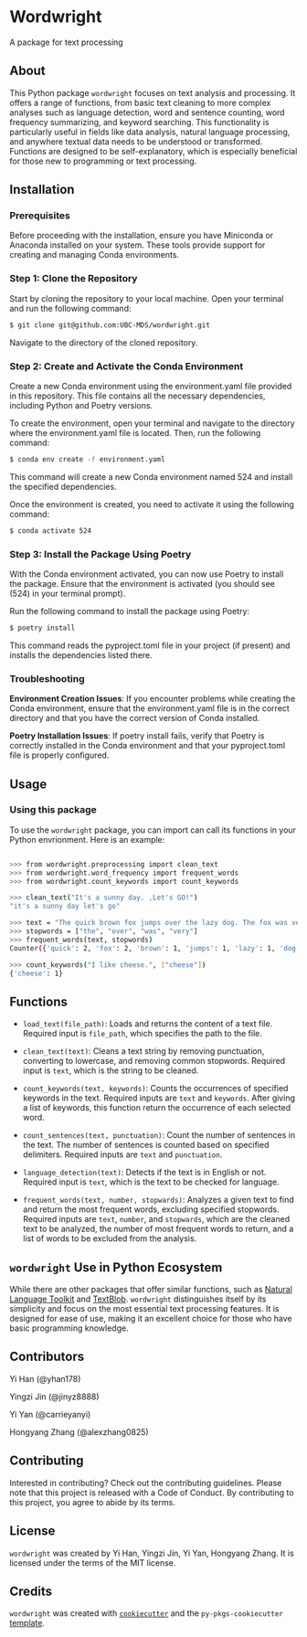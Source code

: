 # Wordwright

A package for text processing

## About

This Python package `wordwright` focuses on text analysis and processing. It offers a range of functions, from basic text cleaning to more complex analyses such as language detection, word and sentence counting, word frequency summarizing, and keyword searching. This functionality is particularly useful in fields like data analysis, natural language processing, and anywhere textual data needs to be understood or transformed. Functions are designed to be self-explanatory, which is especially beneficial for those new to programming or text processing.

## Installation

### Prerequisites

Before proceeding with the installation, ensure you have Miniconda or Anaconda installed on your system. These tools provide support for creating and managing Conda environments.

### Step 1: Clone the Repository

Start by cloning the repository to your local machine. Open your terminal and run the following command:

``` bash
$ git clone git@github.com:UBC-MDS/wordwright.git
```

Navigate to the directory of the cloned repository.

### Step 2: Create and Activate the Conda Environment

Create a new Conda environment using the environment.yaml file provided in this repository. This file contains all the necessary dependencies, including Python and Poetry versions.

To create the environment, open your terminal and navigate to the directory where the environment.yaml file is located. Then, run the following command:

``` bash
$ conda env create -f environment.yaml
```

This command will create a new Conda environment named 524 and install the specified dependencies.

Once the environment is created, you need to activate it using the following command:

``` bash
$ conda activate 524
```

### Step 3: Install the Package Using Poetry

With the Conda environment activated, you can now use Poetry to install the package. Ensure that the environment is activated (you should see (524) in your terminal prompt).

Run the following command to install the package using Poetry:

``` bash
$ poetry install
```

This command reads the pyproject.toml file in your project (if present) and installs the dependencies listed there.

### Troubleshooting

**Environment Creation Issues**: If you encounter problems while creating the Conda environment, ensure that the environment.yaml file is in the correct directory and that you have the correct version of Conda installed.

**Poetry Installation Issues**: If poetry install fails, verify that Poetry is correctly installed in the Conda environment and that your pyproject.toml file is properly configured.

## Usage

### Using this package

To use the `wordwright` package, you can import can call its functions in your Python envrionment.
Here is an example:

``` bash

>>> from wordwright.preprocessing import clean_text
>>> from wordwright.word_frequency import frequent_words
>>> from wordwright.count_keywords import count_keywords

>>> clean_text("It's a sunny day. ,Let's GO!")
"it's a sunny day let's go"

>>> text = "The quick brown fox jumps over the lazy dog. The fox was very quick."
>>> stopwords = ["the", "over", "was", "very"]
>>> frequent_words(text, stopwords)
Counter({'quick': 2, 'fox': 2, 'brown': 1, 'jumps': 1, 'lazy': 1, 'dog': 1})

>>> count_keywords("I like cheese.", ["cheese"])
{'cheese': 1}

```

## Functions

-   `load_text(file_path)`: Loads and returns the content of a text file. Required input is `file_path`, which specifies the path to the file.

-   `clean_text(text)`: Cleans a text string by removing punctuation, converting to lowercase, and removing common stopwords. Required input is `text`, which is the string to be cleaned.

-   `count_keywords(text, keywords)`: Counts the occurrences of specified keywords in the text. Required inputs are `text` and `keywords`. After giving a list of keywords, this function return the occurrence of each selected word.

-   `count_sentences(text, punctuation)`: Count the number of sentences in the text. The number of sentences is counted based on specified delimiters. Required inputs are `text` and `punctuation`.

-   `language_detection(text)`: Detects if the text is in English or not. Required input is `text`, which is the text to be checked for language.

-   `frequent_words(text, number, stopwards)`: Analyzes a given text to find and return the most frequent words, excluding specified stopwords. Required inputs are `text`, `number`, and `stopwards`, which are the cleaned text to be analyzed, the number of most frequent words to return, and a list of words to be excluded from the analysis.

## `wordwright` Use in Python Ecosystem

While there are other packages that offer similar functions, such as [Natural Language Toolkit](https://www.nltk.org/) and [TextBlob](https://textblob.readthedocs.io/en/dev/). `wordwright` distinguishes itself by its simplicity and focus on the most essential text processing features. It is designed for ease of use, making it an excellent choice for those who have basic programming knowledge.

## Contributors

Yi Han (@yhan178)

Yingzi Jin (@jinyz8888)

Yi Yan (@carrieyanyi)

Hongyang Zhang (@alexzhang0825)

## Contributing

Interested in contributing? Check out the contributing guidelines. Please note that this project is released with a Code of Conduct. By contributing to this project, you agree to abide by its terms.

## License

`wordwright` was created by Yi Han, Yingzi Jin, Yi Yan, Hongyang Zhang. It is licensed under the terms of the MIT license.

## Credits

`wordwright` was created with [`cookiecutter`](https://cookiecutter.readthedocs.io/en/latest/) and the `py-pkgs-cookiecutter` [template](https://github.com/py-pkgs/py-pkgs-cookiecutter).
